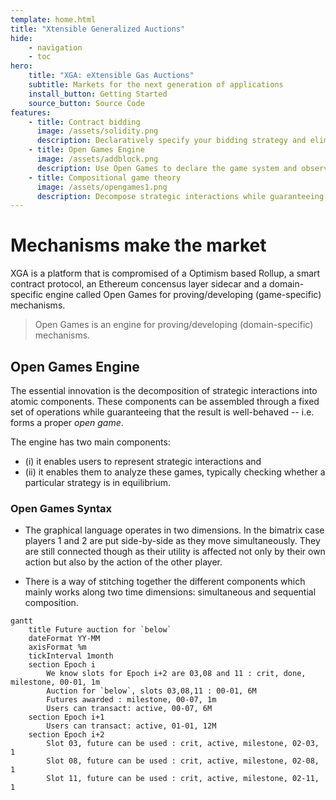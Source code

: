 ```yaml
---
template: home.html
title: "Xtensible Generalized Auctions"
hide:
    - navigation
    - toc
hero:
    title: "XGA: eXtensible Gas Auctions"
    subtitle: Markets for the next generation of applications
    install_button: Getting Started
    source_button: Source Code
features:
    - title: Contract bidding
      image: /assets/solidity.png
      description: Declaratively specify your bidding strategy and eliminate latency in your bidding.
    - title: Open Games Engine
      image: /assets/addblock.png
      description: Use Open Games to declare the game system and observe through <em>lenses</em>.
    - title: Compositional game theory
      image: /assets/opengames1.png
      description: Decompose strategic interactions while guaranteeing results are well-behaved.
---
```


# Mechanisms make the market

XGA is a platform that is compromised of a Optimism based Rollup, a smart contract protocol, an Ethereum concensus layer
sidecar and a domain-specific engine called Open Games for proving/developing (game-specific) mechanisms.

> Open Games is an engine for proving/developing (domain-specific) mechanisms.

## Open Games Engine

The essential innovation is the decomposition of strategic interactions into atomic components. These components can be
assembled through a fixed set of operations while guaranteeing that the result is well-behaved -- i.e. forms a proper
_open game_.

The engine has two main components:

-   (i) it enables users to represent strategic interactions and
-   (ii) it enables them to analyze these games, typically checking whether a particular strategy is in equilibrium.

### Open Games Syntax

-   The graphical language operates in two dimensions. In the bimatrix case players 1 and 2 are put side-by-side as they
    move simultaneously. They are still connected though as their utility is affected not only by their own action but
    also by the action of the other player.

-   There is a way of stitching together the different components which mainly works along two time dimensions:
    simultaneous and sequential composition.

```mermaid
gantt
    title Future auction for `below`
    dateFormat YY-MM
    axisFormat %m
    tickInterval 1month
    section Epoch i
        We know slots for Epoch i+2 are 03,08 and 11 : crit, done, milestone, 00-01, 1m
        Auction for `below`, slots 03,08,11 : 00-01, 6M
        Futures awarded : milestone, 00-07, 1m
        Users can transact: active, 00-07, 6M
    section Epoch i+1
        Users can transact: active, 01-01, 12M
    section Epoch i+2
        Slot 03, future can be used : crit, active, milestone, 02-03, 1
        Slot 08, future can be used : crit, active, milestone, 02-08, 1
        Slot 11, future can be used : crit, active, milestone, 02-11, 1
```
